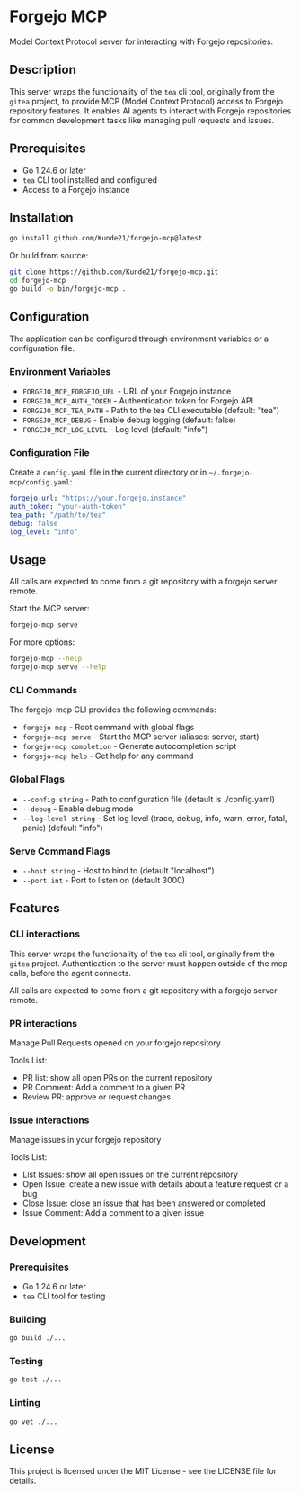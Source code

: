 # Forgejo MCP

Model Context Protocol server for interacting with Forgejo repositories.

## Description

This server wraps the functionality of the `tea` cli tool, originally from the `gitea` project, to provide MCP (Model Context Protocol) access to Forgejo repository features. It enables AI agents to interact with Forgejo repositories for common development tasks like managing pull requests and issues.

## Prerequisites

- Go 1.24.6 or later
- `tea` CLI tool installed and configured
- Access to a Forgejo instance

## Installation

```bash
go install github.com/Kunde21/forgejo-mcp@latest
```

Or build from source:

```bash
git clone https://github.com/Kunde21/forgejo-mcp.git
cd forgejo-mcp
go build -o bin/forgejo-mcp .
```

## Configuration

The application can be configured through environment variables or a configuration file.

### Environment Variables

- `FORGEJO_MCP_FORGEJO_URL` - URL of your Forgejo instance
- `FORGEJO_MCP_AUTH_TOKEN` - Authentication token for Forgejo API
- `FORGEJO_MCP_TEA_PATH` - Path to the tea CLI executable (default: "tea")
- `FORGEJO_MCP_DEBUG` - Enable debug logging (default: false)
- `FORGEJO_MCP_LOG_LEVEL` - Log level (default: "info")

### Configuration File

Create a `config.yaml` file in the current directory or in `~/.forgejo-mcp/config.yaml`:

```yaml
forgejo_url: "https://your.forgejo.instance"
auth_token: "your-auth-token"
tea_path: "/path/to/tea"
debug: false
log_level: "info"
```

## Usage

All calls are expected to come from a git repository with a forgejo server remote.

Start the MCP server:

```bash
forgejo-mcp serve
```

For more options:

```bash
forgejo-mcp --help
forgejo-mcp serve --help
```

### CLI Commands

The forgejo-mcp CLI provides the following commands:

- `forgejo-mcp` - Root command with global flags
- `forgejo-mcp serve` - Start the MCP server (aliases: server, start)
- `forgejo-mcp completion` - Generate autocompletion script
- `forgejo-mcp help` - Get help for any command

### Global Flags

- `--config string` - Path to configuration file (default is ./config.yaml)
- `--debug` - Enable debug mode
- `--log-level string` - Set log level (trace, debug, info, warn, error, fatal, panic) (default "info")

### Serve Command Flags

- `--host string` - Host to bind to (default "localhost")
- `--port int` - Port to listen on (default 3000)

## Features

### CLI interactions

This server wraps the functionality of the `tea` cli tool, originally from the `gitea` project.
Authentication to the server must happen outside of the mcp calls, before the agent connects.

All calls are expected to come from a git repository with a forgejo server remote.

### PR interactions

Manage Pull Requests opened on your forgejo repository

Tools List:
- PR list: show all open PRs on the current repository
- PR Comment: Add a comment to a given PR
- Review PR: approve or request changes

### Issue interactions

Manage issues in your forgejo repository

Tools List:
- List Issues: show all open issues on the current repository
- Open Issue: create a new issue with details about a feature request or a bug
- Close Issue: close an issue that has been answered or completed
- Issue Comment: Add a comment to a given issue

## Development

### Prerequisites

- Go 1.24.6 or later
- `tea` CLI tool for testing

### Building

```bash
go build ./...
```

### Testing

```bash
go test ./...
```

### Linting

```bash
go vet ./...
```

## License

This project is licensed under the MIT License - see the LICENSE file for details.